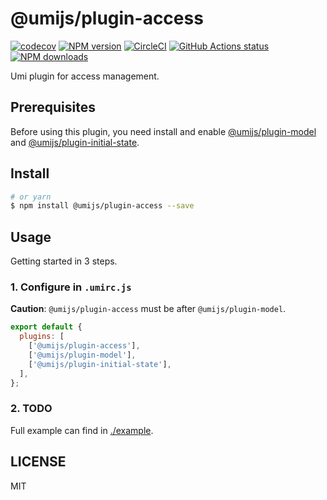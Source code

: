 # @umijs/plugin-access

[![codecov](https://codecov.io/gh/umijs/plugin-access/branch/master/graph/badge.svg)](https://codecov.io/gh/umijs/plugin-access)
[![NPM version](https://img.shields.io/npm/v/@umijs/plugin-access.svg?style=flat)](https://npmjs.org/package/@umijs/plugin-access)
[![CircleCI](https://circleci.com/gh/umijs/plugin-access/tree/master.svg?style=svg)](https://circleci.com/gh/umijs/plugin-access/tree/master)
[![GitHub Actions status](https://github.com/umijs/plugin-access/workflows/Node%20CI/badge.svg)](https://github.com/umijs/plugin-access)
[![NPM downloads](http://img.shields.io/npm/dm/@umijs/plugin-access.svg?style=flat)](https://npmjs.org/package/@umijs/plugin-access)

Umi plugin for access management.

## Prerequisites

Before using this plugin, you need install and enable [@umijs/plugin-model](https://www.npmjs.com/package/@umijs/plugin-model) and [@umijs/plugin-initial-state](https://www.npmjs.com/package/@umijs/plugin-initial-state).

## Install

```bash
# or yarn
$ npm install @umijs/plugin-access --save
```

## Usage

Getting started in 3 steps.

### 1. Configure in `.umirc.js`

**Caution**: `@umijs/plugin-access` must be after `@umijs/plugin-model`.

```js
export default {
  plugins: [
    ['@umijs/plugin-access'],
    ['@umijs/plugin-model'],
    ['@umijs/plugin-initial-state'],
  ],
};
```

### 2. TODO



Full example can find in [./example](https://github.com/umijs/plugin-access/tree/master/example).

## LICENSE

MIT
